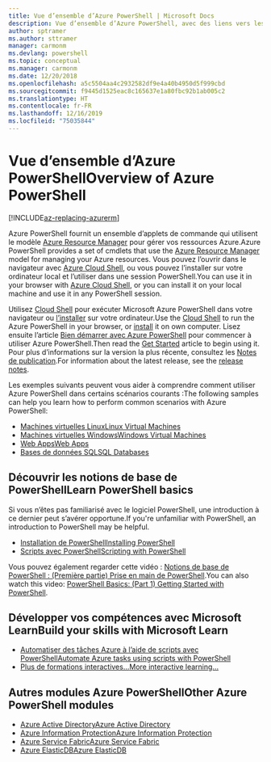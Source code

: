 ```yaml
---
title: Vue d’ensemble d’Azure PowerShell | Microsoft Docs
description: Vue d’ensemble d’Azure PowerShell, avec des liens vers les procédures d’installation et de configuration.
author: sptramer
ms.author: sttramer
manager: carmonm
ms.devlang: powershell
ms.topic: conceptual
ms.manager: carmonm
ms.date: 12/20/2018
ms.openlocfilehash: a5c5504aa4c2932582df9e4a40b4950d5f999cbd
ms.sourcegitcommit: f9445d1525eac8c165637e1a80fbc92b1ab005c2
ms.translationtype: HT
ms.contentlocale: fr-FR
ms.lasthandoff: 12/16/2019
ms.locfileid: "75035844"
---
```

# <a name="overview-of-azure-powershell"></a><span data-ttu-id="12657-103">Vue d’ensemble d’Azure PowerShell</span><span class="sxs-lookup"><span data-stu-id="12657-103">Overview of Azure PowerShell</span></span>

[!INCLUDE[az-replacing-azurerm](../includes/az-replacing-azurerm.md)]

<span data-ttu-id="12657-104">Azure PowerShell fournit un ensemble d’applets de commande qui utilisent le modèle [Azure Resource Manager](/azure/azure-resource-manager/resource-group-overview) pour gérer vos ressources Azure.</span><span class="sxs-lookup"><span data-stu-id="12657-104">Azure PowerShell provides a set of cmdlets that use the [Azure Resource Manager](/azure/azure-resource-manager/resource-group-overview) model for managing your Azure resources.</span></span> <span data-ttu-id="12657-105">Vous pouvez l’ouvrir dans le navigateur avec [Azure Cloud Shell](/azure/cloud-shell/overview), ou vous pouvez l’installer sur votre ordinateur local et l’utiliser dans une session PowerShell.</span><span class="sxs-lookup"><span data-stu-id="12657-105">You can use it in your browser with [Azure Cloud Shell](/azure/cloud-shell/overview), or you can install it on your local machine and use it in any PowerShell session.</span></span>

<span data-ttu-id="12657-106">Utilisez [Cloud Shell](/azure/cloud-shell/overview) pour exécuter Microsoft Azure PowerShell dans votre navigateur ou [l’installer](install-azurerm-ps.md) sur votre ordinateur.</span><span class="sxs-lookup"><span data-stu-id="12657-106">Use the [Cloud Shell](/azure/cloud-shell/overview) to run the Azure PowerShell in your browser, or [install](install-azurerm-ps.md) it on own computer.</span></span> <span data-ttu-id="12657-107">Lisez ensuite l’article [Bien démarrer avec Azure PowerShell](get-started-azureps.md) pour commencer à utiliser Azure PowerShell.</span><span class="sxs-lookup"><span data-stu-id="12657-107">Then read the [Get Started](get-started-azureps.md) article to begin using it.</span></span> <span data-ttu-id="12657-108">Pour plus d’informations sur la version la plus récente, consultez les [Notes de publication](release-notes-azureps.md).</span><span class="sxs-lookup"><span data-stu-id="12657-108">For information about the latest release, see the [release notes](release-notes-azureps.md).</span></span>

<span data-ttu-id="12657-109">Les exemples suivants peuvent vous aider à comprendre comment utiliser Azure PowerShell dans certains scénarios courants :</span><span class="sxs-lookup"><span data-stu-id="12657-109">The following samples can help you learn how to perform common scenarios with Azure PowerShell:</span></span>

* [<span data-ttu-id="12657-110">Machines virtuelles Linux</span><span class="sxs-lookup"><span data-stu-id="12657-110">Linux Virtual Machines</span></span>](/azure/virtual-machines/virtual-machines-linux-powershell-samples?toc=/powershell/azure/toc.json)
* [<span data-ttu-id="12657-111">Machines virtuelles Windows</span><span class="sxs-lookup"><span data-stu-id="12657-111">Windows Virtual Machines</span></span>](/azure/virtual-machines/virtual-machines-windows-powershell-samples?toc=/powershell/azure/toc.json)
* [<span data-ttu-id="12657-112">Web Apps</span><span class="sxs-lookup"><span data-stu-id="12657-112">Web Apps</span></span>](/azure/app-service-web/app-service-powershell-samples?toc=/powershell/azure/toc.json)
* [<span data-ttu-id="12657-113">Bases de données SQL</span><span class="sxs-lookup"><span data-stu-id="12657-113">SQL Databases</span></span>](/azure/sql-database/sql-database-powershell-samples?toc=/powershell/azure/toc.json)

## <a name="learn-powershell-basics"></a><span data-ttu-id="12657-114">Découvrir les notions de base de PowerShell</span><span class="sxs-lookup"><span data-stu-id="12657-114">Learn PowerShell basics</span></span>

<span data-ttu-id="12657-115">Si vous n’êtes pas familiarisé avec le logiciel PowerShell, une introduction à ce dernier peut s’avérer opportune.</span><span class="sxs-lookup"><span data-stu-id="12657-115">If you're unfamiliar with PowerShell, an introduction to PowerShell may be helpful.</span></span>

* [<span data-ttu-id="12657-116">Installation de PowerShell</span><span class="sxs-lookup"><span data-stu-id="12657-116">Installing PowerShell</span></span>](/powershell/scripting/install/installing-windows-powershell)
* [<span data-ttu-id="12657-117">Scripts avec PowerShell</span><span class="sxs-lookup"><span data-stu-id="12657-117">Scripting with PowerShell</span></span>](/powershell/scripting/powershell-scripting)

<span data-ttu-id="12657-118">Vous pouvez également regarder cette vidéo : [Notions de base de PowerShell : (Première partie) Prise en main de PowerShell](https://channel9.msdn.com/Blogs/Taste-of-Premier/PowerShellBasicsPart1).</span><span class="sxs-lookup"><span data-stu-id="12657-118">You can also watch this video: [PowerShell Basics: (Part 1) Getting Started with PowerShell](https://channel9.msdn.com/Blogs/Taste-of-Premier/PowerShellBasicsPart1).</span></span>

## <a name="build-your-skills-with-microsoft-learn"></a><span data-ttu-id="12657-119">Développer vos compétences avec Microsoft Learn</span><span class="sxs-lookup"><span data-stu-id="12657-119">Build your skills with Microsoft Learn</span></span>

- [<span data-ttu-id="12657-120">Automatiser des tâches Azure à l’aide de scripts avec PowerShell</span><span class="sxs-lookup"><span data-stu-id="12657-120">Automate Azure tasks using scripts with PowerShell</span></span>](/learn/modules/automate-azure-tasks-with-powershell/)
- [<span data-ttu-id="12657-121">Plus de formations interactives...</span><span class="sxs-lookup"><span data-stu-id="12657-121">More interactive learning...</span></span>](/learn/browse/?term=powershell)

## <a name="other-azure-powershell-modules"></a><span data-ttu-id="12657-122">Autres modules Azure PowerShell</span><span class="sxs-lookup"><span data-stu-id="12657-122">Other Azure PowerShell modules</span></span>

* [<span data-ttu-id="12657-123">Azure Active Directory</span><span class="sxs-lookup"><span data-stu-id="12657-123">Azure Active Directory</span></span>](/powershell/azure/active-directory/)
* [<span data-ttu-id="12657-124">Azure Information Protection</span><span class="sxs-lookup"><span data-stu-id="12657-124">Azure Information Protection</span></span>](/powershell/azure/aip/)
* [<span data-ttu-id="12657-125">Azure Service Fabric</span><span class="sxs-lookup"><span data-stu-id="12657-125">Azure Service Fabric</span></span>](/powershell/azure/service-fabric/)
* [<span data-ttu-id="12657-126">Azure ElasticDB</span><span class="sxs-lookup"><span data-stu-id="12657-126">Azure ElasticDB</span></span>](/powershell/azure/elasticdbjobs/)
